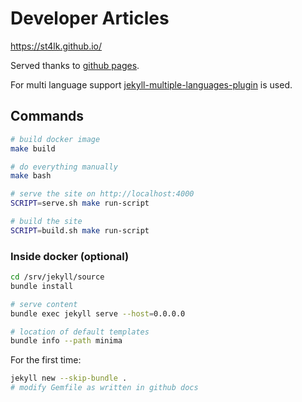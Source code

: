 Developer Articles
==================

https://st4lk.github.io/

Served thanks to [github pages](https://pages.github.com/).

For multi language support [jekyll-multiple-languages-plugin](https://github.com/kurtsson/jekyll-multiple-languages-plugin#4-configuration) is used.


Commands
--------

```bash
# build docker image
make build

# do everything manually
make bash

# serve the site on http://localhost:4000
SCRIPT=serve.sh make run-script

# build the site
SCRIPT=build.sh make run-script
```

### Inside docker (optional)

```bash
cd /srv/jekyll/source
bundle install

# serve content
bundle exec jekyll serve --host=0.0.0.0

# location of default templates
bundle info --path minima
```


For the first time:
```bash
jekyll new --skip-bundle .
# modify Gemfile as written in github docs
```
